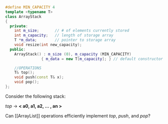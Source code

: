 
```c++
#define MIN_CAPACITY 4
template <typename T>
class ArrayStack
{
  private:
    int m_size;       // # of elements currently stored
    int m_capacity;   // length of storage array
    T *m_data;        // pointer to storage array
    void resize(int new_capacity);
  public:
    ArrayStack() : m_size (0), m_capacity (MIN_CAPACITY) 
                { m_data = new T[m_capacity]; } // default constructor

    //OPERATIONS
    T& top();
    void push(const T& x);
    void pop();
};
```

Consider the following stack:

  _top_ -> **< a0, a1, a2, ... , an >**

Can [[ArrayList]] operations efficiently implement _top_, _push_, and _pop_? 

